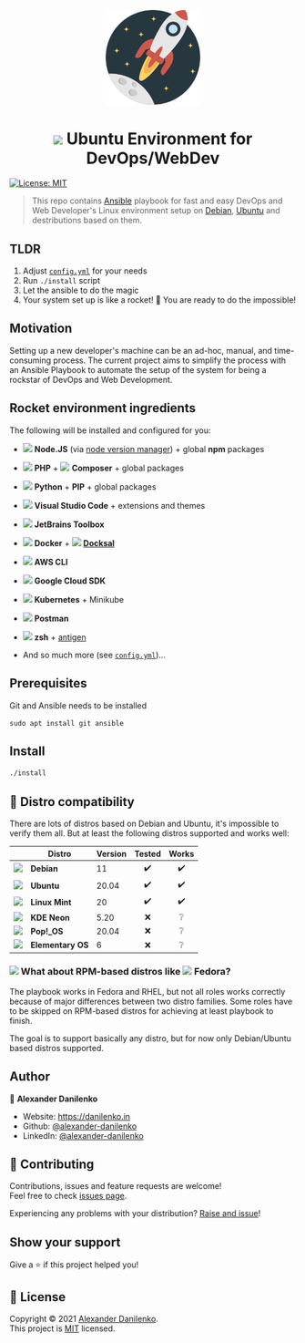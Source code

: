 <p align="center">
  <img src="./logo.svg" width="33%"/>
</p>

<h1 align="center"><img src="https://cdn.svgporn.com/logos/ubuntu.svg" height="20" /> Ubuntu Environment for DevOps/WebDev</h1>
<p>
  <a href="./LICENSE" target="_blank">
    <img alt="License: MIT" src="https://img.shields.io/badge/License-MIT-green.svg?style=for-the-badge" />
  </a>
</p>

> This repo contains [Ansible](https://www.ansible.com/) playbook for fast and easy DevOps and Web Developer's Linux environment setup on [Debian](https://debian.org), [Ubuntu](https://ubuntu.com/) and destributions based on them.

## TLDR

1. Adjust [`config.yml`](config.yml) for your needs
2. Run `./install` script
3. Let the ansible to do the magic
4. Your system set up is like a rocket! 🚀 You are ready to do the impossible!

## Motivation

Setting up a new developer's machine can be an ad-hoc, manual, and time-consuming process. The current project aims to simplify the process with an Ansible Playbook to automate the setup of the system for being a rockstar of DevOps and Web Development.

## Rocket environment ingredients 

The following will be installed and configured for you:

- <img src="https://cdn.svgporn.com/logos/nodejs-icon.svg" height="14"> **Node.JS** (via [node version manager](https://github.com/nvm-sh/nvm)) + global **npm** packages
- <img src="https://cdn.svgporn.com/logos/php.svg" height="14"> **PHP** +  <img src="https://cdn.svgporn.com/logos/composer.svg" height="14"> **Composer** + global packages
- <img src="https://cdn.svgporn.com/logos/python.svg" height="14"> **Python** + **PIP** + global packages
- <img src="https://cdn.svgporn.com/logos/visual-studio-code.svg" height="14"> **Visual Studio Code** + extensions and themes
- <img src="https://cdn.svgporn.com/logos/jetbrains.svg" height="14"> **JetBrains Toolbox**
- <img src="https://cdn.svgporn.com/logos/docker-icon.svg" height="14"> **Docker** + <img src="https://d33wubrfki0l68.cloudfront.net/96d4dedb7aa3fbf371d01d3356a97ec463b23e04/ca713/images/docksal-mark-color.svg" height="14"> [**Docksal**](https://docksal.io/)
- <img src="https://cdn.svgporn.com/logos/aws.svg" height="14"> **AWS CLI**
- <img src="https://cdn.svgporn.com/logos/google-cloud.svg" height="14"> **Google Cloud SDK**
- <img src="https://cdn.svgporn.com/logos/kubernetes.svg" height="14"> **Kubernetes** + Minikube
- <img src="https://cdn.svgporn.com/logos/postman.svg" height="14"> **Postman**

- <img src="https://cdn.svgporn.com/logos/bash-icon.svg" height="14" /> **zsh** + [antigen](https://github.com/zsh-users/antigen)
- And so much more (see [`config.yml`](config.yml))...

## Prerequisites

Git and Ansible needs to be installed

```
sudo apt install git ansible
```

## Install

```sh
./install
```

## 🐧 Distro compatibility

There are lots of distros based on Debian and Ubuntu, it's impossible to verify them all. But at least the following distros supported and works well: 

|   | Distro | Version | Tested | Works |
|:-:|--------|---------|:------:|:-----:|
| <img src="https://cdn.svgporn.com/logos/debian.svg" height="24" /> | **Debian** | 11 | ✔️ | ✔️ |
| <img src="https://cdn.svgporn.com/logos/ubuntu.svg" height="24" /> | **Ubuntu** | 20.04 | ✔️ | ✔️ |
| <img src="https://cdn.svgporn.com/logos/linux-mint.svg" height="24" /> | **Linux Mint** | 20 | ✔️ | ✔️ |
| <img src="https://neon.kde.org/content/neon-logo.svg" height="24" /> | **KDE Neon** | 5.20 | ❌ | ❔ |
| <img src="https://upload.wikimedia.org/wikipedia/commons/c/c5/Pop_OS-Logo-nobg.svg" height="24" /> | **Pop!_OS** | 20.04 | ❌ | ❔ |
| <img src="https://cdn.svgporn.com/logos/elementary.svg" height="24" /> | **Elementary OS** | 6 | ❌ | ❔ |

### <img src="https://cdn.svgporn.com/logos/redhat-icon.svg" height="16" /> What about RPM-based distros like <img src="https://cdn.svgporn.com/logos/fedora.svg" height="16" /> Fedora?

The playbook works in Fedora and RHEL, but not all roles works correctly because of major differences between two distro families. Some roles have to be skipped on RPM-based distros for achieving at least playbook to finish.

The goal is to support basically any distro, but for now only Debian/Ubuntu based distros supported.

## Author

👤 **Alexander Danilenko**

* Website: https://danilenko.in
* Github: [@alexander-danilenko](https://github.com/alexander-danilenko)
* LinkedIn: [@alexander-danilenko](https://linkedin.com/in/alexander-danilenko)

## 🤝 Contributing

Contributions, issues and feature requests are welcome!<br />Feel free to check [issues page](https://github.com/alexander-danilenko/rocket-environment/issues). 

Experiencing any problems with your distribution? [Raise and issue](https://github.com/alexander-danilenko/rocket-environment/issues/new)!

## Show your support

Give a ⭐️ if this project helped you!

## 📝 License

Copyright © 2021 [Alexander Danilenko](https://github.com/alexander-danilenko).<br />
This project is [MIT](./LICENSE) licensed.
